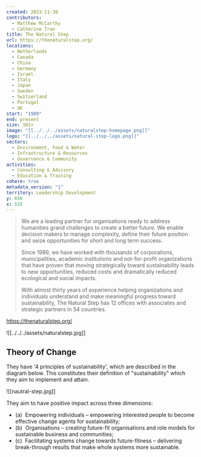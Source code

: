 ```yaml
---
created: 2023-11-30
contributors:
  - Matthew McCarthy
  - Catherine Tran
title: The Natural Step
url: https://thenaturalstep.org/
locations:
  - Netherlands
  - Canada
  - China
  - Germany
  - Israel
  - Italy
  - Japan
  - Sweden
  - Switzerland
  - Portugal
  - UK
start: "1989"
end: present
size: 101+
image: "[[../../../assets/naturalstep-homepage.png]]"
logo: "[[../../../assets/natural-step-logo.png]]"
sectors:
  - Environment, Food & Water
  - Infrastructure & Resources
  - Governance & Community
activities:
  - Consulting & Advisory
  - Education & Training
cohere: true
metadata_version: "1"
territory: Leadership Development
y: 656
x: 515
---
```

>We are a leading partner for organisations ready to address humanities grand challenges to create a better future. We enable decision makers to manage complexity, define their future position and seize opportunities for short and long term success.
>
>Since 1989, we have worked with thousands of corporations, municipalities, academic institutions and not-for-profit organizations that have proven that moving strategically toward sustainability leads to new opportunities, reduced costs and dramatically reduced ecological and social impacts.
>
>With almost thirty years of experience helping organizations and individuals understand and make meaningful progress toward sustainability, The Natural Step has 12 offices with associates and strategic partners in 54 countries.

https://thenaturalstep.org/

![[../../../assets/naturalstep.jpg]]
## Theory of Change 

They have '4 principles of sustainability', which are described in the diagram below. This constitutes their definition of "sustainability" which they aim to implement and attain. 

![[nautral-step.jpg]]

They aim to have positive impact across three dimensions: 

- (a)  Empowering individuals – empowering interested people to become effective change agents for sustainability;
- (b)  Organisations – creating future-fit organisations and role models for sustainable business and communities;
- (c)  Facilitating systems change towards future-fitness – delivering break-through results that make whole systems more sustainable.


